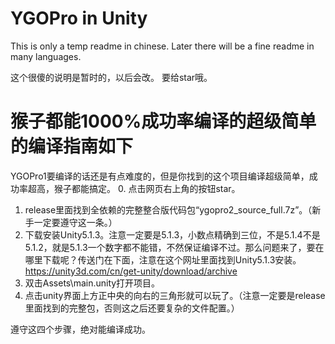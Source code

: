 # YGOPro in Unity

This is only a temp readme in chinese. Later there will be a fine readme in many languages.

这个很傻的说明是暂时的，以后会改。
要给star哦。

# 猴子都能1000%成功率编译的超级简单的编译指南如下
YGOPro1要编译的话还是有点难度的，但是你找到的这个项目编译超级简单，成功率超高，猴子都能搞定。
0. 点击网页右上角的按钮star。
1. release里面找到全依赖的完整整合版代码包“ygopro2_source_full.7z”。（新手一定要遵守这一条。）
2. 下载安装Unity5.1.3。注意一定要是5.1.3，小数点精确到三位，不是5.1.4不是5.1.2，就是5.1.3一个数字都不能错，不然保证编译不过。那么问题来了，要在哪里下载呢？传送门在下面，注意在这个网址里面找到Unity5.1.3安装。
https://unity3d.com/cn/get-unity/download/archive
3. 双击Assets\main.unity打开项目。
4. 点击unity界面上方正中央的向右的三角形就可以玩了。（注意一定要是release里面找到的完整包，否则这之后还要复杂的文件配置。）

遵守这四个步骤，绝对能编译成功。

